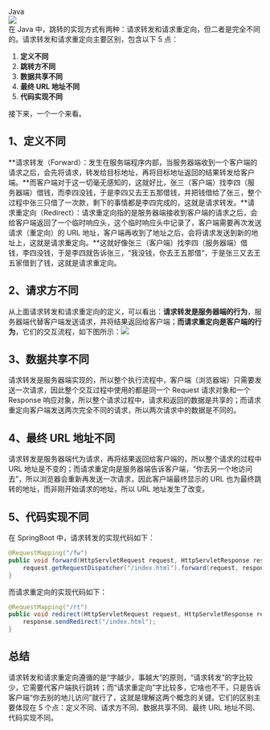 Java<br />![](https://cdn.nlark.com/yuque/0/2022/png/396745/1658992255233-063cb905-2eee-4424-90ab-e43351e2db6e.png#clientId=u095aa997-71b1-4&from=paste&id=u28f10b17&originHeight=610&originWidth=1080&originalType=url&ratio=1&rotation=0&showTitle=false&status=done&style=shadow&taskId=u2aeeeddb-4276-4c9f-bcc1-70686c865b9&title=)<br />在 Java 中，跳转的实现方式有两种：请求转发和请求重定向，但二者是完全不同的。请求转发和请求重定向主要区别，包含以下 5 点：

1. **定义不同**
2. **跳转方不同**
3. **数据共享不同**
4. **最终 URL 地址不同**
5. **代码实现不同**

接下来，一个一个来看。
<a name="ymA5f"></a>
## 1、定义不同
**请求转发（Forward）：发生在服务端程序内部，当服务器端收到一个客户端的请求之后，会先将请求，转发给目标地址，再将目标地址返回的结果转发给客户端。**而客户端对于这一切毫无感知的，这就好比，张三（客户端）找李四（服务器端）借钱，而李四没钱，于是李四又去王五那借钱，并把钱借给了张三，整个过程中张三只借了一次款，剩下的事情都是李四完成的，这就是请求转发。**请求重定向（Redirect）：请求重定向指的是服务器端接收到客户端的请求之后，会给客户端返回了一个临时响应头，这个临时响应头中记录了，客户端需要再次发送请求（重定向）的 URL 地址，客户端再收到了地址之后，会将请求发送到新的地址上，这就是请求重定向。**这就好像张三（客户端）找李四（服务器端）借钱，李四没钱，于是李四就告诉张三，“我没钱，你去王五那借“，于是张三又去王五家借到了钱，这就是请求重定向。
<a name="EXZ9n"></a>
## 2、请求方不同
从上面请求转发和请求重定向的定义，可以看出：**请求转发是服务器端的行为**，服务器端代替客户端发送请求，并将结果返回给客户端；**而请求重定向是客户端的行为**，它们的交互流程，如下图所示：![](https://cdn.nlark.com/yuque/0/2022/png/396745/1658992255159-a448fd50-f8a0-456b-a3bd-fe112dc30e68.png#clientId=u095aa997-71b1-4&from=paste&id=uded6e4e6&originHeight=1406&originWidth=1080&originalType=url&ratio=1&rotation=0&showTitle=false&status=done&style=shadow&taskId=u2ec3305f-f129-49a2-975a-9339628f760&title=)
<a name="IYI4j"></a>
## 3、数据共享不同
请求转发是服务器端实现的，所以整个执行流程中，客户端（浏览器端）只需要发送一次请求，因此整个交互过程中使用的都是同一个 Request 请求对象和一个 Response 响应对象，所以整个请求过程中，请求和返回的数据是共享的；而请求重定向客户端发送两次完全不同的请求，所以两次请求中的数据是不同的。
<a name="Co80o"></a>
## 4、最终 URL 地址不同
请求转发是服务器端代为请求，再将结果返回给客户端的，所以整个请求的过程中 URL 地址是不变的；而请求重定向是服务器端告诉客户端，“你去另一个地访问去”，所以浏览器会重新再发送一次请求，因此客户端最终显示的 URL 也为最终跳转的地址，而非刚开始请求的地址，所以 URL 地址发生了改变。
<a name="MV6yN"></a>
## 5、代码实现不同
在 SpringBoot 中，请求转发的实现代码如下：
```java
@RequestMapping("/fw")
public void forward(HttpServletRequest request, HttpServletResponse response) throws ServletException, IOException {
	request.getRequestDispatcher("/index.html").forward(request, response);
}
```
而请求重定向的实现代码如下：
```java
@RequestMapping("/rt")
public void redirect(HttpServletRequest request, HttpServletResponse response) throws IOException {
    response.sendRedirect("/index.html");
}
```
<a name="bjogj"></a>
## 总结
请求转发和请求重定向遵循的是“字越少，事越大”的原则，“请求转发”的字比较少，它需要代客户端执行跳转；而“请求重定向”字比较多，它啥也不干，只是告诉客户端“你去别的地儿访问”就行了，这就是理解这两个概念的关键。它们的区别主要体现在 5 个点：定义不同、请求方不同、数据共享不同、最终 URL 地址不同、代码实现不同。
